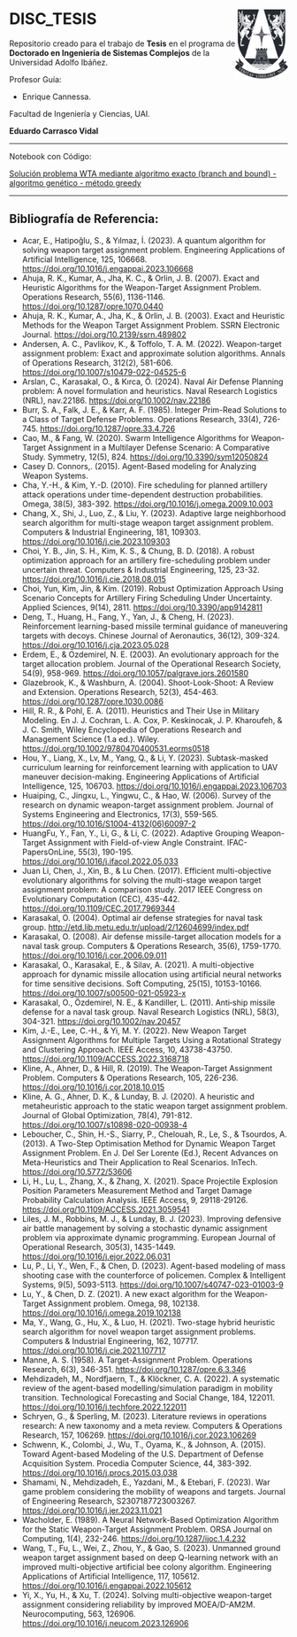 # DISC_TESIS <img src="img/logo.png" align="right" width = "95px"/>

Repositorio creado para el trabajo de **Tesis** en el programa de **Doctorado en Ingeniería de Sistemas Complejos** de la Universidad Adolfo Ibáñez.

Profesor Guía: 
- Enrique Cannessa. 

Facultad de Ingeniería y Ciencias, UAI.

**Eduardo Carrasco Vidal**
_____
Notebook con Código:

[Solución problema WTA mediante algoritmo exacto (branch and bound) - algoritmo genético - método greedy](https://github.com/educarrascov/DISC_TESIS/blob/main/20241124%20WTA_Basic.ipynb)

_____
## Bibliografía de Referencia:
-	Acar, E., Hatipoğlu, S., & Yılmaz, İ. (2023). A quantum algorithm for solving weapon target assignment problem. Engineering Applications of Artificial Intelligence, 125, 106668. https://doi.org/10.1016/j.engappai.2023.106668
-	Ahuja, R. K., Kumar, A., Jha, K. C., & Orlin, J. B. (2007). Exact and Heuristic Algorithms for the Weapon-Target Assignment Problem. Operations Research, 55(6), 1136-1146. https://doi.org/10.1287/opre.1070.0440
-	Ahuja, R. K., Kumar, A., Jha, K., & Orlin, J. B. (2003). Exact and Heuristic Methods for the Weapon Target Assignment Problem. SSRN Electronic Journal. https://doi.org/10.2139/ssrn.489802
-	Andersen, A. C., Pavlikov, K., & Toffolo, T. A. M. (2022). Weapon-target assignment problem: Exact and approximate solution algorithms. Annals of Operations Research, 312(2), 581-606. https://doi.org/10.1007/s10479-022-04525-6
-	Arslan, C., Karasakal, O., & Kırca, Ö. (2024). Naval Air Defense Planning problem: A novel formulation and heuristics. Naval Research Logistics (NRL), nav.22186. https://doi.org/10.1002/nav.22186
-	Burr, S. A., Falk, J. E., & Karr, A. F. (1985). Integer Prim-Read Solutions to a Class of Target Defense Problems. Operations Research, 33(4), 726-745. https://doi.org/10.1287/opre.33.4.726
-	Cao, M., & Fang, W. (2020). Swarm Intelligence Algorithms for Weapon-Target Assignment in a Multilayer Defense Scenario: A Comparative Study. Symmetry, 12(5), 824. https://doi.org/10.3390/sym12050824
-	Casey D. Connors,. (2015). Agent-Based modeling for Analyzing Weapon Systems.
-	Cha, Y.-H., & Kim, Y.-D. (2010). Fire scheduling for planned artillery attack operations under time-dependent destruction probabilities. Omega, 38(5), 383-392. https://doi.org/10.1016/j.omega.2009.10.003
-	Chang, X., Shi, J., Luo, Z., & Liu, Y. (2023). Adaptive large neighborhood search algorithm for multi-stage weapon target assignment problem. Computers & Industrial Engineering, 181, 109303. https://doi.org/10.1016/j.cie.2023.109303
-	Choi, Y. B., Jin, S. H., Kim, K. S., & Chung, B. D. (2018). A robust optimization approach for an artillery fire-scheduling problem under uncertain threat. Computers & Industrial Engineering, 125, 23-32. https://doi.org/10.1016/j.cie.2018.08.015
-	Choi, Yun, Kim, Jin, & Kim. (2019). Robust Optimization Approach Using Scenario Concepts for Artillery Firing Scheduling Under Uncertainty. Applied Sciences, 9(14), 2811. https://doi.org/10.3390/app9142811
-	Deng, T., Huang, H., Fang, Y., Yan, J., & Cheng, H. (2023). Reinforcement learning-based missile terminal guidance of maneuvering targets with decoys. Chinese Journal of Aeronautics, 36(12), 309-324. https://doi.org/10.1016/j.cja.2023.05.028
-	Erdem, E., & Ozdemirel, N. E. (2003). An evolutionary approach for the target allocation problem. Journal of the Operational Research Society, 54(9), 958-969. https://doi.org/10.1057/palgrave.jors.2601580
-	Glazebrook, K., & Washburn, A. (2004). Shoot-Look-Shoot: A Review and Extension. Operations Research, 52(3), 454-463. https://doi.org/10.1287/opre.1030.0086
-	Hill, R. R., & Pohl, E. A. (2011). Heuristics and Their Use in Military Modeling. En J. J. Cochran, L. A. Cox, P. Keskinocak, J. P. Kharoufeh, & J. C. Smith, Wiley Encyclopedia of Operations Research and Management Science (1.a ed.). Wiley. https://doi.org/10.1002/9780470400531.eorms0518
-	Hou, Y., Liang, X., Lv, M., Yang, Q., & Li, Y. (2023). Subtask-masked curriculum learning for reinforcement learning with application to UAV maneuver decision-making. Engineering Applications of Artificial Intelligence, 125, 106703. https://doi.org/10.1016/j.engappai.2023.106703
-	Huaiping, C., Jingxu, L., Yingwu, C., & Hao, W. (2006). Survey of the research on dynamic weapon-target assignment problem. Journal of Systems Engineering and Electronics, 17(3), 559-565. https://doi.org/10.1016/S1004-4132(06)60097-2
-	HuangFu, Y., Fan, Y., Li, G., & Li, C. (2022). Adaptive Grouping Weapon-Target Assignment with Field-of-view Angle Constraint. IFAC-PapersOnLine, 55(3), 190-195. https://doi.org/10.1016/j.ifacol.2022.05.033
-	Juan Li, Chen, J., Xin, B., & Lu Chen. (2017). Efficient multi-objective evolutionary algorithms for solving the multi-stage weapon target assignment problem: A comparison study. 2017 IEEE Congress on Evolutionary Computation (CEC), 435-442. https://doi.org/10.1109/CEC.2017.7969344
-	Karasakal, O. (2004). Optimal air defense strategies for naval task group. http://etd.lib.metu.edu.tr/upload/2/12604699/index.pdf
-	Karasakal, O. (2008). Air defense missile-target allocation models for a naval task group. Computers & Operations Research, 35(6), 1759-1770. https://doi.org/10.1016/j.cor.2006.09.011
-	Karasakal, O., Karasakal, E., & Silav, A. (2021). A multi-objective approach for dynamic missile allocation using artificial neural networks for time sensitive decisions. Soft Computing, 25(15), 10153-10166. https://doi.org/10.1007/s00500-021-05923-x
-	Karasakal, O., Özdemirel, N. E., & Kandiller, L. (2011). Anti‐ship missile defense for a naval task group. Naval Research Logistics (NRL), 58(3), 304-321. https://doi.org/10.1002/nav.20457
-	Kim, J.-E., Lee, C.-H., & Yi, M. Y. (2022). New Weapon Target Assignment Algorithms for Multiple Targets Using a Rotational Strategy and Clustering Approach. IEEE Access, 10, 43738-43750. https://doi.org/10.1109/ACCESS.2022.3168718
-	Kline, A., Ahner, D., & Hill, R. (2019). The Weapon-Target Assignment Problem. Computers & Operations Research, 105, 226-236. https://doi.org/10.1016/j.cor.2018.10.015
-	Kline, A. G., Ahner, D. K., & Lunday, B. J. (2020). A heuristic and metaheuristic approach to the static weapon target assignment problem. Journal of Global Optimization, 78(4), 791-812. https://doi.org/10.1007/s10898-020-00938-4
-	Leboucher, C., Shin, H.-S., Siarry, P., Chelouah, R., Le, S., & Tsourdos, A. (2013). A Two-Step Optimisation Method for Dynamic Weapon Target Assignment Problem. En J. Del Ser Lorente (Ed.), Recent Advances on Meta-Heuristics and Their Application to Real Scenarios. InTech. https://doi.org/10.5772/53606
-	Li, H., Lu, L., Zhang, X., & Zhang, X. (2021). Space Projectile Explosion Position Parameters Measurement Method and Target Damage Probability Calculation Analysis. IEEE Access, 9, 29118-29126. https://doi.org/10.1109/ACCESS.2021.3059541
-	Liles, J. M., Robbins, M. J., & Lunday, B. J. (2023). Improving defensive air battle management by solving a stochastic dynamic assignment problem via approximate dynamic programming. European Journal of Operational Research, 305(3), 1435-1449. https://doi.org/10.1016/j.ejor.2022.06.031
-	Lu, P., Li, Y., Wen, F., & Chen, D. (2023). Agent-based modeling of mass shooting case with the counterforce of policemen. Complex & Intelligent Systems, 9(5), 5093-5113. https://doi.org/10.1007/s40747-023-01003-9
-	Lu, Y., & Chen, D. Z. (2021). A new exact algorithm for the Weapon-Target Assignment problem. Omega, 98, 102138. https://doi.org/10.1016/j.omega.2019.102138
-	Ma, Y., Wang, G., Hu, X., & Luo, H. (2021). Two-stage hybrid heuristic search algorithm for novel weapon target assignment problems. Computers & Industrial Engineering, 162, 107717. https://doi.org/10.1016/j.cie.2021.107717
-	Manne, A. S. (1958). A Target-Assignment Problem. Operations Research, 6(3), 346-351. https://doi.org/10.1287/opre.6.3.346
-	Mehdizadeh, M., Nordfjaern, T., & Klöckner, C. A. (2022). A systematic review of the agent-based modelling/simulation paradigm in mobility transition. Technological Forecasting and Social Change, 184, 122011. https://doi.org/10.1016/j.techfore.2022.122011
-	Schryen, G., & Sperling, M. (2023). Literature reviews in operations research: A new taxonomy and a meta review. Computers & Operations Research, 157, 106269. https://doi.org/10.1016/j.cor.2023.106269
-	Schwenn, K., Colombi, J., Wu, T., Oyama, K., & Johnson, A. (2015). Toward Agent-based Modeling of the U.S. Department of Defense Acquisition System. Procedia Computer Science, 44, 383-392. https://doi.org/10.1016/j.procs.2015.03.038
-	Shamami, N., Mehdizadeh, E., Yazdani, M., & Etebari, F. (2023). War game problem considering the mobility of weapons and targets. Journal of Engineering Research, S2307187723003267. https://doi.org/10.1016/j.jer.2023.11.021
-	Wacholder, E. (1989). A Neural Network-Based Optimization Algorithm for the Static Weapon-Target Assignment Problem. ORSA Journal on Computing, 1(4), 232-246. https://doi.org/10.1287/ijoc.1.4.232
-	Wang, T., Fu, L., Wei, Z., Zhou, Y., & Gao, S. (2023). Unmanned ground weapon target assignment based on deep Q-learning network with an improved multi-objective artificial bee colony algorithm. Engineering Applications of Artificial Intelligence, 117, 105612. https://doi.org/10.1016/j.engappai.2022.105612
-	Yi, X., Yu, H., & Xu, T. (2024). Solving multi-objective weapon-target assignment considering reliability by improved MOEA/D-AM2M. Neurocomputing, 563, 126906. https://doi.org/10.1016/j.neucom.2023.126906
